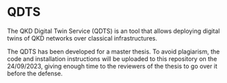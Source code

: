 # QDTS
The QKD Digital Twin Service (QDTS) is an tool that allows deploying digital twins of QKD networks over classical infrastructures.

The QDTS has been developed for a master thesis. To avoid plagiarism, the code and installation instructions will be uploaded to this repository on the 24/09/2023, giving enough time to the reviewers of the thesis to go over it before the defense.
